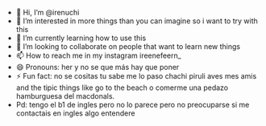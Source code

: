 - 👋 Hi, I’m @irenuchi
- 👀 I’m interested in more things than you can imagine so i want to try with this
- 🌱 I’m currently learning how to use this
- 💞️ I’m looking to collaborate on people that want to learn new things
- 📫 How to reach me in my instagram ireenefeern_
- 😄 Pronouns: her y no se que más hay que poner
- ⚡ Fun fact: no se cositas tu sabe me lo paso chachi piruli aves mes amis and the tipic things like go to the beach o comerme una pedazo hamburguesa del macdonals.
- Pd: tengo el b1 de ingles pero no lo parece pero no preocuparse si me contactais en ingles algo entendere 

<!---
irenuchi/irenuchi is a ✨ special ✨ repository because its `README.md` (this file) appears on your GitHub profile.
You can click the Preview link to take a look at your changes.
--->
